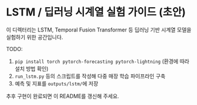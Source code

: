 ﻿# LSTM / 딥러닝 시계열 실험 가이드 (초안)

이 디렉터리는 LSTM, Temporal Fusion Transformer 등 딥러닝 기반 시계열 모델을 실험하기 위한 공간입니다.

TODO:
1. `pip install torch pytorch-forecasting pytorch-lightning` (환경에 따라 설치 방법 확인)
2. `run_lstm.py` 등의 스크립트를 작성해 다중 매장 학습 파이프라인 구축
3. 예측 및 지표를 `outputs/lstm/`에 저장

추후 구현이 완료되면 이 README를 갱신해 주세요.
